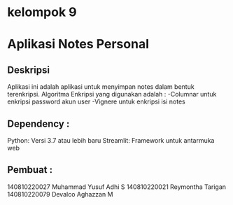 # kelompok 9
# Aplikasi Notes Personal

## Deskripsi
Aplikasi ini adalah aplikasi untuk menyimpan notes dalam bentuk terenkripsi. Algoritma Enkripsi yang digunakan adalah : 
-Columnar untuk enkripsi password akun user
-Vignere untuk enkripsi isi notes

## Dependency :
Python: Versi 3.7 atau lebih baru
Streamlit: Framework untuk antarmuka web

## Pembuat : 
140810220027	Muhammad Yusuf Adhi S
140810220021	Reymontha Tarigan
140810220079	Devalco Aghazzan M

